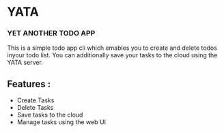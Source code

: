 # YATA
### YET ANOTHER TODO APP

This is a simple todo app cli which emables you to create and delete todos inyour todo list. You can additionally save your tasks to the cloud using the YATA server.

## Features :
- Create Tasks
- Delete Tasks
- Save tasks to the cloud
- Manage tasks using the web UI